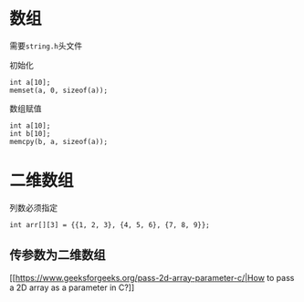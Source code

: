 # 数组

需要`string.h`头文件

初始化
```
int a[10];
memset(a, 0, sizeof(a));
```

数组赋值
```
int a[10];
int b[10];
memcpy(b, a, sizeof(a));
```

# 二维数组

列数必须指定
```
int arr[][3] = {{1, 2, 3}, {4, 5, 6}, {7, 8, 9}}; 
```

## 传参数为二维数组
[[https://www.geeksforgeeks.org/pass-2d-array-parameter-c/|How to pass a 2D array as a parameter in C?]]